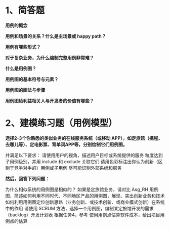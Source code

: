 # 1、简答题

**用例的概念**

**用例和场景的关系？什么是主场景或 happy path？**

**用例有哪些形式？**

**对于复杂业务，为什么编制完整用例非常难？**

**什么是用例图？**

**用例图的基本符号与元素？**

**用例图的画法与步骤**

**用例图给利益相关人与开发者的价值有哪些？**

# 2、建模练习题（用例模型）

**选择2-3个你熟悉的类似业务的在线服务系统（或移动 APP），如定旅馆（携程、去哪儿等）、定电影票、背单词APP等，分别绘制它们用例图。**

并满足以下要求：
请使用用户的视角，描述用户目标或系统提供的服务
粒度达到子用例级别，并用 include 和 exclude 关联它们
请用色彩标注出你认为创新（区别于竞争对手的）用例或子用例
尽可能识别外部系统和服务

**然后，回答下列问题：**

为什么相似系统的用例图是相似的？
如果是定旅馆业务，请对比 Asg_RH 用例图，简述如何利用不同时代、不同地区产品的用例图，展现、突出创新业务和技术
如何利用用例图定位创新思路（业务创新、或技术创新、或商业模式创新）在系统中的作用
请使用 SCRUM 方法，选择一个用例图，编制某定旅馆开发的需求（backlog）开发计划表
根据任务4，参考 使用用例点估算软件成本，给出项目用例点的估算
